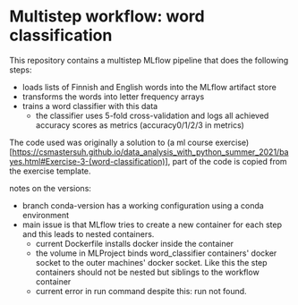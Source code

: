 # Multistep workflow: word classification

This repository contains a multistep MLflow pipeline that does the following steps:

* loads lists of Finnish and English words into the MLflow artifact store
* transforms the words into letter frequency arrays
* trains a word classifier with this data
    * the classifier uses 5-fold cross-validation and logs all achieved accuracy scores as metrics (accuracy0/1/2/3 in metrics)

The code used was originally a solution to (a ml course exercise)[https://csmastersuh.github.io/data_analysis_with_python_summer_2021/bayes.html#Exercise-3-(word-classification)], part of the code is copied from the exercise template.

notes on the versions:
 * branch conda-version has a working configuration using a conda environment
 * main issue is that MLflow tries to create a new container for each step and this leads to nested containers.
    * current Dockerfile installs docker inside the container
    * the volume in MLProject binds word_classifier containers' docker socket to the outer machines' docker socket. Like this the step containers should not be nested but siblings to the workflow container
    * current error in run command despite this: run not found.

